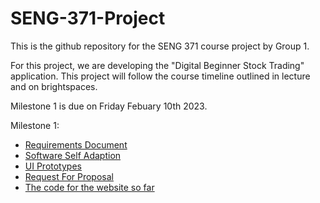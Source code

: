 # SENG-371-Project

This is the github repository for the SENG 371 course project by Group 1.

For this project, we are developing the "Digital Beginner Stock Trading" application. This project will follow the course timeline outlined in lecture and on brightspaces.

Milestone 1 is due on Friday Febuary 10th 2023.

Milestone 1:

* [Requirements Document](./RequirementsDocument.md)
* [Software Self Adaption](./SelfAdaption.md)
* [UI Prototypes](./UI.md)
* [Request For Proposal](./RFP.md)
* [The code for the website so far](./website)
